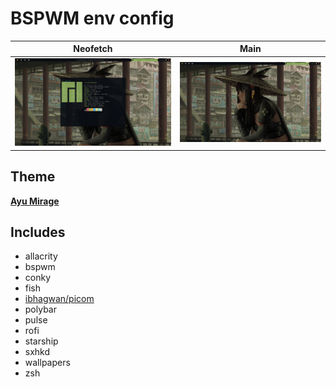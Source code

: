 # BSPWM env config

|Neofetch|Main|
|:-:|:-:|
|![neofetch](readme/assets/neofetch.png)|![main](readme/assets/main.png)|

## Theme

  [**Ayu Mirage**](https://github.com/dempfi/ayu)

## Includes 
 
 - allacrity
 - bspwm
 - conky 
 - fish 
 - [ibhagwan/picom](https://github.com/ibhagwan/picom)
 - polybar
 - pulse
 - rofi
 - starship
 - sxhkd
 - wallpapers
 - zsh